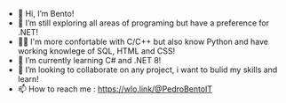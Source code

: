 - 👋 Hi, I’m Bento!
- 👀 I’m still exploring all areas of programing but have a preference for .NET!
- 🧑‍💻 I'm more confortable with C/C++ but also know Python and have working knowlege of SQL, HTML and CSS!
- 🌱 I’m currently learning C# and .NET 8!
- 💞️ I’m looking to collaborate on any project, i want to bulid my skills and learn!
- 📫 How to reach me : https://wlo.link/@PedroBentoIT

<!---
PBento96/PBento96 is a ✨ special ✨ repository because its `README.md` (this file) appears on your GitHub profile.
You can click the Preview link to take a look at your changes.
--->
